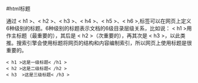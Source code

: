 #html标题

通过 < h1 >、< h2 >、< h3 >、< h4 >、<  h5 >、< h6 >,标签可以在网页上定义6种级别的标题。6种级别的标题表示文档的6级目录层级关系，比如说： < h1 >用作主标题（最重要的），其后是 < h2 >（次重要的），再其次是 < h3 >，以此类推。搜索引擎会使用标题将网页的结构和内容编制索引，所以网页上使用标题是很重要的。

```
< h1 >这是一级标题< /h1 >
< h2 >这是二级标题< /h2 >
< h3  >这是三级标题< /h3 >
```

